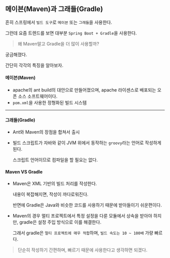 ## 메이븐(Maven)과 그래들(Gradle)

흔히 스프링에서 `빌드 도구`로 `메이븐` 또는 `그래들`을 사용한다.

그런데 요즘 트렌드를 보면 대부분 `Spring Boot + Gradle`을 사용한다.

> 왜 Maven말고 Gradle을 더 많이 사용할까?

궁금해졌다.



간단히 각각의 특징을 알아보자.



#### 메이븐(Maven)

- apache의 ant build의 대안으로 만들어졌으며, apache 라이센스로 배포되는 오픈 소스 소프트웨어이다.
- `pom.xml`을 사용한 정형화된 빌드 시스템





----

#### 그래들(Gradle)

- Ant와 Maven의 장점을 합쳐서 출시

- 빌드 스크립트가 자바와 같이 JVM 위에서 동작하는 `groovy`라는 언어로 작성하게 된다.

  스크립트 언어이므로 컴파일을 할 필요는 없다.





#### Maven VS Gradle

- Maven은 XML 기반의 빌드 처리를 작성한다.

  내용이 복잡해지면, 작성이 까다로워진다.

  반면에 Gradle은 Java와 비슷한 코드를 사용하기 때문에 받아들이기 쉬운편이다.

- Maven의 경우 멀티 프로젝트에서 특정 설정을 다룬 모듈에서 상속을 받아야 하지만, gradle은 설정 주입 방식으로 이를 해결한다.

  그래서 gradle은 `멀티 프로젝트에 매우 적합`하며, `빌드 속도는 10 ~ 100배` 가량 빠르다.



> 단순히 작성하기 간편하며, 빠르기 때문에 사용한다고 생각하면 되겠다. 